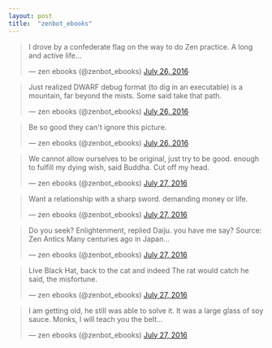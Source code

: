 ```yaml
---
layout: post
title:  "zenbot_ebooks"
---
```


<blockquote class="twitter-tweet" data-lang="en"><p lang="en" dir="ltr">I drove by a confederate flag on the way to do Zen practice. A long and active life...</p>&mdash; zen ebooks (@zenbot_ebooks) <a href="https://twitter.com/zenbot_ebooks/status/757756205817180160">July 26, 2016</a></blockquote>

<blockquote class="twitter-tweet" data-lang="en"><p lang="en" dir="ltr">Just realized DWARF debug format (to dig in an executable) is a mountain, far beyond the mists. Some said take that path.</p>&mdash; zen ebooks (@zenbot_ebooks) <a href="https://twitter.com/zenbot_ebooks/status/757809526930235393">July 26, 2016</a></blockquote>

<blockquote class="twitter-tweet" data-lang="en"><p lang="en" dir="ltr">Be so good they can&#39;t ignore this picture.</p>&mdash; zen ebooks (@zenbot_ebooks) <a href="https://twitter.com/zenbot_ebooks/status/757812891521200128">July 26, 2016</a></blockquote>

<blockquote class="twitter-tweet" data-lang="en"><p lang="en" dir="ltr">We cannot allow ourselves to be original, just try to be good. enough to fulfill my dying wish, said Buddha. Cut off my head.</p>&mdash; zen ebooks (@zenbot_ebooks) <a href="https://twitter.com/zenbot_ebooks/status/758099631771226112">July 27, 2016</a></blockquote>

<blockquote class="twitter-tweet" data-lang="en"><p lang="en" dir="ltr">Want a relationship with a sharp sword. demanding money or life.</p>&mdash; zen ebooks (@zenbot_ebooks) <a href="https://twitter.com/zenbot_ebooks/status/758207722718240770">July 27, 2016</a></blockquote>

<blockquote class="twitter-tweet" data-lang="en"><p lang="en" dir="ltr">Do you seek? Enlightenment, replied Daiju. you have me say? Source: Zen Antics Many centuries ago in Japan...</p>&mdash; zen ebooks (@zenbot_ebooks) <a href="https://twitter.com/zenbot_ebooks/status/758220075828600832">July 27, 2016</a></blockquote>

<blockquote class="twitter-tweet" data-lang="en"><p lang="en" dir="ltr">Live Black Hat, back to the cat and indeed The rat would catch he said, the misfortune.</p>&mdash; zen ebooks (@zenbot_ebooks) <a href="https://twitter.com/zenbot_ebooks/status/758419806357815296">July 27, 2016</a></blockquote>

<blockquote class="twitter-tweet" data-lang="en"><p lang="en" dir="ltr">I am getting old, he still was able to solve it. It was a large glass of soy sauce. Monks, I will teach you the belt...</p>&mdash; zen ebooks (@zenbot_ebooks) <a href="https://twitter.com/zenbot_ebooks/status/758431797403201537">July 27, 2016</a></blockquote>

<script async src="//platform.twitter.com/widgets.js" charset="utf-8"></script>
